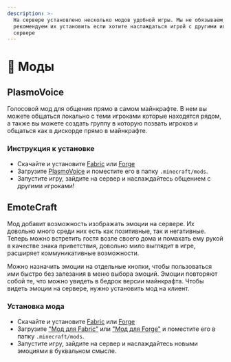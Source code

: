 ```yaml
---
description: >-
  На сервере установлено несколько модов удобной игры. Мы не обязываем, но
  рекомендуем их установить если хотите наслаждаться игрой с другими игроками на
  сервере
---
```


# 🧶 Моды

## PlasmoVoice&#x20;

Голосовой мод для общения прямо в самом майнкрафте. В нем вы можете общаться локально с теми игроками которые находятся рядом, а также вы можете создать группу в которую позвать игроков и общаться как в дискорде прямо в майнкрафте.

### Инструкция к установке

* Скачайте и установите [Fabric](https://fabricmc.net/) или [Forge](http://files.minecraftforge.net/)
* Загрузите [PlasmoVoice](https://www.curseforge.com/minecraft/mc-mods/plasmo-voice/files) и поместите его в папку `.minecraft/mods`.&#x20;
* Запустите игру, зайдите на сервер и наслаждайтесь общением с другими игроками!

## **EmoteCraft**

Мод добавит возможность изображать эмоции на сервере. Их довольно много среди них есть как позитивные, так и негативные. Теперь можно встретить гостя возле своего дома и помахать ему рукой в качестве знака приветствия, довольно мило выглядит в игре, расширяет коммуникативные возможности.

Можно назначить эмоции на отдельные кнопки, чтобы пользоваться ими быстро без залезания в меню выбора эмоций. Эмоции повторяют собой те, что можно увидеть в бедрок версии майнкрафта. Чтобы видеть эмоции на сервере, нужно установить мод на клиент.

### Установка мода

* Скачайте и установите [Fabric](https://fabricmc.net/) или [Forge](http://files.minecraftforge.net/)
* Загрузите ["Мод для Fabric"](https://www.curseforge.com/minecraft/mc-mods/emotecraft) или ["Мод для Forge"](https://www.curseforge.com/minecraft/mc-mods/emotecraft-forge) и поместите его в папку `.minecraft/mods`.&#x20;
* Запустите игру, зайдите на сервер и наслаждайтесь новыми эмоциями в буквальном смысле.
